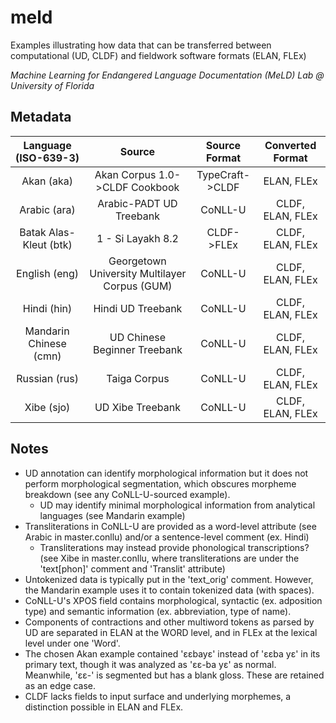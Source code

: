 # meld
Examples illustrating how data that can be transferred between computational (UD, CLDF) and fieldwork software formats (ELAN, FLEx)

*Machine Learning for Endangered Language Documentation (MeLD) Lab @ University of Florida*

## Metadata
| Language (ISO-639-3)      | Source                                        | Source Format  | Converted Format |
|:-------------:            |:-------------:                                |:-------------: | :---------------:|
| Akan (aka)                | Akan Corpus 1.0->CLDF Cookbook                | TypeCraft->CLDF| ELAN, FLEx       |
| Arabic (ara)              | Arabic-PADT UD Treebank                       | CoNLL-U        | CLDF, ELAN, FLEx |
| Batak Alas-Kleut (btk)    | 1 - Si Layakh 8.2                             | CLDF->FLEx     | CLDF, ELAN, FLEx |
| English (eng)             | Georgetown University Multilayer Corpus (GUM) | CoNLL-U        | CLDF, ELAN, FLEx |
| Hindi (hin)               |  Hindi UD Treebank                            | CoNLL-U        | CLDF, ELAN, FLEx |
| Mandarin Chinese (cmn)    | UD Chinese Beginner Treebank                  | CoNLL-U        | CLDF, ELAN, FLEx |
| Russian (rus)             | Taiga Corpus                                  | CoNLL-U        | CLDF, ELAN, FLEx |
| Xibe (sjo)                | UD Xibe Treebank                              | CoNLL-U        | CLDF, ELAN, FLEx |

## Notes
* UD annotation can identify morphological information but it does not perform morphological segmentation, which obscures morpheme breakdown (see any CoNLL-U-sourced example). 
    * UD may identify minimal morphological information from analytical languages (see Mandarin example) 
* Transliterations in CoNLL-U are provided as a word-level attribute (see Arabic in master.conllu) and/or a sentence-level comment (ex. Hindi)
    * Transliterations may instead provide phonological transcriptions? (see Xibe in master.conllu, where transliterations are under the 'text[phon]' comment and 'Translit' attribute)
* Untokenized data is typically put in the 'text_orig' comment. However, the Mandarin example uses it to contain tokenized data (with spaces).
* CoNLL-U's XPOS field contains morphological, syntactic (ex. adposition type) and semantic information (ex. abbreviation, type of name).
* Components of contractions and other multiword tokens as parsed by UD are separated in ELAN at the WORD level, and in FLEx at the lexical level under one 'Word'.
* The chosen Akan example contained 'ɛɛbayɛ' instead of 'ɛɛba yɛ' in its primary text, though it was analyzed as 'ɛɛ-ba yɛ' as normal. Meanwhile, 'ɛɛ-' is segmented but has a blank gloss. These are retained as an edge case.
* CLDF lacks fields to input surface and underlying morphemes, a distinction possible in ELAN and FLEx.

